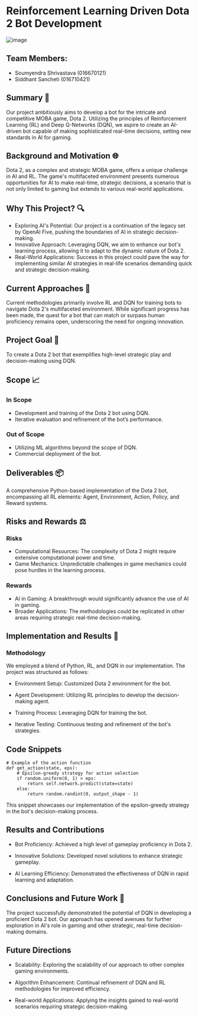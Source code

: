 # Reinforcement Learning Driven Dota 2 Bot Development

![image](https://github.com/soumyendra98/DQN-Game-Bot/assets/47080427/e68cdb96-b5f5-418c-aead-1506608cc885)


## Team Members:
- Soumyendra Shrivastava (016670121)
- Siddhant Sancheti (016710421)


## Summary 📝

Our project ambitiously aims to develop a bot for the intricate and competitive MOBA game, Dota 2. Utilizing the principles of Reinforcement Learning (RL) and Deep Q-Networks (DQN), we aspire to create an AI-driven bot capable of making sophisticated real-time decisions, setting new standards in AI for gaming.

## Background and Motivation 🌐

Dota 2, as a complex and strategic MOBA game, offers a unique challenge in AI and RL. The game's multifaceted environment presents numerous opportunities for AI to make real-time, strategic decisions, a scenario that is not only limited to gaming but extends to various real-world applications.

## Why This Project? 🔍

- Exploring AI's Potential: Our project is a continuation of the legacy set by OpenAI Five, pushing the boundaries of AI in strategic decision-making.
- Innovative Approach: Leveraging DQN, we aim to enhance our bot's learning process, allowing it to adapt to the dynamic nature of Dota 2.
- Real-World Applications: Success in this project could pave the way for implementing similar AI strategies in real-life scenarios demanding quick and strategic decision-making.

## Current Approaches 🔄

Current methodologies primarily involve RL and DQN for training bots to navigate Dota 2's multifaceted environment. While significant progress has been made, the quest for a bot that can match or surpass human proficiency remains open, underscoring the need for ongoing innovation.

## Project Goal 🎯

To create a Dota 2 bot that exemplifies high-level strategic play and decision-making using DQN.

## Scope 📈

### In Scope

- Development and training of the Dota 2 bot using DQN.
- Iterative evaluation and refinement of the bot’s performance.

### Out of Scope

- Utilizing ML algorithms beyond the scope of DQN.
- Commercial deployment of the bot.

## Deliverables 📦

A comprehensive Python-based implementation of the Dota 2 bot, encompassing all RL elements: Agent, Environment, Action, Policy, and Reward systems.

## Risks and Rewards ⚖️

### Risks
- Computational Resources: The complexity of Dota 2 might require extensive computational power and time.
- Game Mechanics: Unpredictable challenges in game mechanics could pose hurdles in the learning process.

### Rewards

- AI in Gaming: A breakthrough would significantly advance the use of AI in gaming.
- Broader Applications: The methodologies could be replicated in other areas requiring strategic real-time decision-making.

## Implementation and Results 🚀

### Methodology

We employed a blend of Python, RL, and DQN in our implementation. The project was structured as follows:

- Environment Setup: Customized Dota 2 environment for the bot.
  
- Agent Development: Utilizing RL principles to develop the decision-making agent.
  
- Training Process: Leveraging DQN for training the bot.
  
- Iterative Testing: Continuous testing and refinement of the bot's strategies.
  
## Code Snippets

```
# Example of the action function
def get_action(state, eps):
    # Epsilon-greedy strategy for action selection
    if random.uniform(0, 1) > eps:
        return self.network.predict(state=state)
    else:
        return random.randint(0, output_shape - 1)
```

This snippet showcases our implementation of the epsilon-greedy strategy in the bot's decision-making process.

## Results and Contributions

- Bot Proficiency: Achieved a high level of gameplay proficiency in Dota 2.

- Innovative Solutions: Developed novel solutions to enhance strategic gameplay.

- AI Learning Efficiency: Demonstrated the effectiveness of DQN in rapid learning and adaptation.

## Conclusions and Future Work 🔮

The project successfully demonstrated the potential of DQN in developing a proficient Dota 2 bot. Our approach has opened avenues for further exploration in AI's role in gaming and other strategic, real-time decision-making domains.

## Future Directions

- Scalability: Exploring the scalability of our approach to other complex gaming environments.

- Algorithm Enhancement: Continual refinement of DQN and RL methodologies for improved efficiency.

- Real-world Applications: Applying the insights gained to real-world scenarios requiring strategic decision-making.

